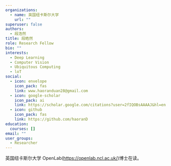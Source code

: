 ```yaml
---
organizations:
  - name: 英国纽卡斯尔大学
    url: ""
superuser: false
authors:
  - 段浩然
title: 段皓然
role: Research Fellow
bio: ""
interests:
  - Deep Learning
  - Computer Vision
  - Ubiquitous Computing
  - loT
social:
  - icon: envelope
    icon_pack: fas
    link: www.haoranduan28@gmail.com
  - icon: google-scholar
    icon_pack: ai
    link: https://scholar.google.com/citations?user=2fIQOBsAAAAJ&hl=en
  - icon: github
    icon_pack: fas
    link: https://github.com/haoranD
education:
  courses: []
email: ""
user_groups:
  - Researcher
---
```

英国纽卡斯尔大学 OpenLab(https://openlab.ncl.ac.uk/)博士在读。